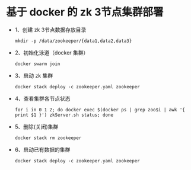 # 基于 docker 的 zk 3节点集群部署

* 1、创建 zk 3节点数据存放目录

      mkdir -p /data/zookeeper/{data1,data2,data3}

* 2、初始化泳道（docker 集群）
      
      docker swarm join 

* 3、启动 zk 集群

      docker stack deploy -c zookeeper.yaml zookeeper

* 4、查看集群各节点状态

      for i in 0 1 2; do docker exec $(docker ps | grep zoo$i | awk '{ print $1 }') zkServer.sh status; done

* 5、删除(关闭)集群

      docker stack rm zookeeper

* 6、启动已有数据的集群

      docker stack deploy -c zookeeper.yaml zookeeper